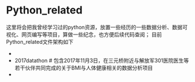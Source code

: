 # Python_related 
这里将会把我曾经学习过的python资源，放置一些经历的一些数据分析、数据可视化、网页编写等项目，算做一些纪念，也方便后续代码查阅；
目前Python_related文件架构如下

- 
 - 2017datathon # 包含2017年11月3日，在三元桥附近与解放军301医院医生等若干伙伴共同完成的关于BMI与人体健康相关的数据分析项目
 - 


